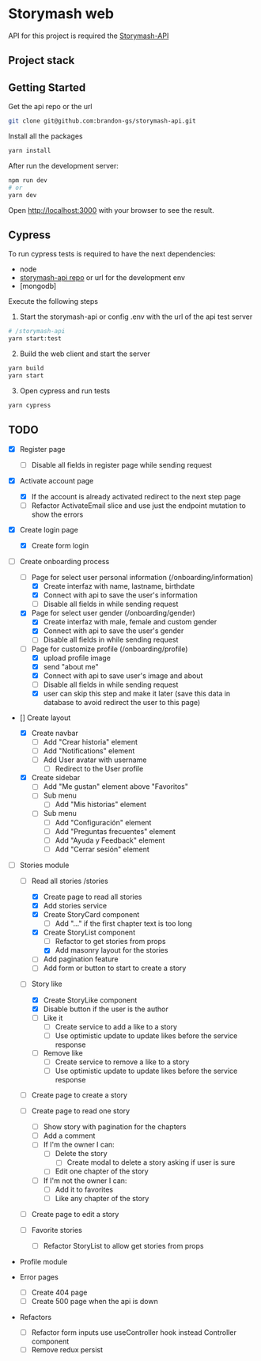 # Storymash web

API for this project is required the [Storymash-API](https://github.com/brandon-gs/storymash-api)

## Project stack

## Getting Started

Get the api repo or the url

```bash
git clone git@github.com:brandon-gs/storymash-api.git
```

Install all the packages

```bash
yarn install
```

After run the development server:

```bash
npm run dev
# or
yarn dev
```

Open [http://localhost:3000](http://localhost:3000) with your browser to see the result.

## Cypress

To run cypress tests is required to have the next dependencies:

- node
- [storymash-api repo](https://github.com/brandon-gs/storymash-api) or url for the development env
- [mongodb]

Execute the following steps

1. Start the storymash-api or config .env with the url of the api test server

```bash
# /storymash-api
yarn start:test
```

2. Build the web client and start the server

```bash
yarn build
yarn start
```

3. Open cypress and run tests

```bash
yarn cypress
```

## TODO

- [x] Register page

  - [ ] Disable all fields in register page while sending request

- [x] Activate account page

  - [x] If the account is already activated redirect to the next step page
  - [ ] Refactor ActivateEmail slice and use just the endpoint mutation to show the errors

- [x] Create login page

  - [x] Create form login

- [ ] Create onboarding process

  - [ ] Page for select user personal information (/onboarding/information)
    - [x] Create interfaz with name, lastname, birthdate
    - [x] Connect with api to save the user's information
    - [ ] Disable all fields in while sending request
  - [x] Page for select user gender (/onboarding/gender)
    - [x] Create interfaz with male, female and custom gender
    - [x] Connect with api to save the user's gender
    - [ ] Disable all fields in while sending request
  - [ ] Page for customize profile (/onboarding/profile)
    - [x] upload profile image
    - [x] send "about me"
    - [x] Connect with api to save user's image and about
    - [ ] Disable all fields in while sending request
    - [x] user can skip this step and make it later (save this data in database to avoid redirect the user to this page)

- [] Create layout

  - [x] Create navbar
    - [ ] Add "Crear historia" element
    - [ ] Add "Notifications" element
    - [ ] Add User avatar with username
      - [ ] Redirect to the User profile
  - [x] Create sidebar
    - [ ] Add "Me gustan" element above "Favoritos"
    - [ ] Sub menu
      - [ ] Add "Mis historias" element
    - [ ] Sub menu
      - [ ] Add "Configuración" element
      - [ ] Add "Preguntas frecuentes" element
      - [ ] Add "Ayuda y Feedback" element
      - [ ] Add "Cerrar sesión" element

- [ ] Stories module

  - [ ] Read all stories /stories

    - [x] Create page to read all stories
    - [x] Add stories service
    - [x] Create StoryCard component
      - [ ] Add "..." if the first chapter text is too long
    - [x] Create StoryList component
      - [ ] Refactor to get stories from props
      - [x] Add masonry layout for the stories
    - [ ] Add pagination feature
    - [ ] Add form or button to start to create a story

  - [ ] Story like

    - [x] Create StoryLike component
    - [x] Disable button if the user is the author
    - [ ] Like it
      - [ ] Create service to add a like to a story
      - [ ] Use optimistic update to update likes before the service response
    - [ ] Remove like
      - [ ] Create service to remove a like to a story
      - [ ] Use optimistic update to update likes before the service response

  - [ ] Create page to create a story
  - [ ] Create page to read one story
    - [ ] Show story with pagination for the chapters
    - [ ] Add a comment
    - [ ] If I'm the owner I can:
      - [ ] Delete the story
        - [ ] Create modal to delete a story asking if user is sure
      - [ ] Edit one chapter of the story
    - [ ] If I'm not the owner I can:
      - [ ] Add it to favorites
      - [ ] Like any chapter of the story
  - [ ] Create page to edit a story
  - [ ] Favorite stories
    - [ ] Refactor StoryList to allow get stories from props

- Profile module

- Error pages

  - [ ] Create 404 page
  - [ ] Create 500 page when the api is down

- Refactors
  - [ ] Refactor form inputs use useController hook instead Controller component
  - [ ] Remove redux persist
